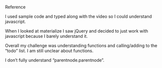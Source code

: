 

Reference 
<!-- IMAGE https://unsplash.com/search/paper -->
<!-- CODE REFERENCE https://www.youtube.com/watch?v=bGLZ2pwCaiI -->
<!-- https://www.google.com/webhp?sourceid=chrome-instant&ion=1&espv=2&ie=UTF-8#q=flat+icon&* -->


I used sample code and typed along with the video so I could understand javascript.

When I looked at materialize I saw jQuery and decided to just work with javascript because I barely understand it. 

Overall my challenge was understanding functions and calling/adding to the “todo” list.
I am still unclear about functions. 

I don’t fully understand  “parentnode.parentnode”.

